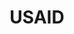 ---
# This topic lives at
# https://digital.gov/topics/usaid

# Topic Title
title: "USAID"

# description — keep it short and clear
# summary: ""

# Weight
weight: 1

# For more information on managing topics,
# see https://github.com/GSA/digitalgov.gov/wiki/topics
---